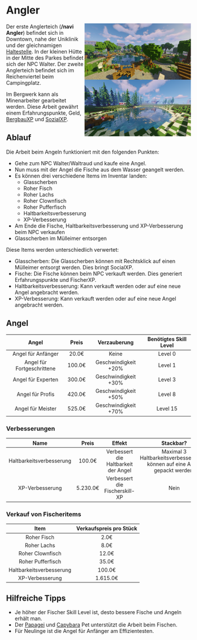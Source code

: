 # Angler


<img align="right" width="290" eight="290" src="../../../assets/image/nebenjobs/anglerdowntown.png"> <img align="right" width="290" eight="290" src="../../../assets/image/nebenjobs/anglerreichenviertel.png">

Der erste Anglerteich (**/navi Angler**) befindet sich in Downtown, nahe der Uniklinik und der gleichnamigen [Haltestelle](../../pages/öpnv/bus.md). In der kleinen Hütte in der Mitte des Parkes befindet sich der NPC Walter. Der zweite Anglerteich befindet sich im Reichenviertel beim Campingplatz. 

Im Bergwerk kann als Minenarbeiter gearbeitet werden. Diese Arbeit gewährt einem Erfahrungspunkte, Geld, [BergbauXP](../../pages/skills/bergbau.md) und [SozialXP](../../pages/skills/social.md). 

## Ablauf
Die Arbeit beim Angeln funktioniert mit den folgenden Punkten:

- Gehe zum NPC Walter/Waltraud und kaufe eine Angel. 
- Nun muss mit der Angel die Fische aus dem Wasser geangelt werden.
- Es können drei verschiedene Items im Inventar landen: 
   - Glasscherben 
   - Roher Fisch
   - Roher Lachs
   - Roher Clownfisch
   - Roher Pufferfisch
   - Haltbarkeitsverbesserung
   - XP-Verbesserung
- Am Ende die Fische, Haltbarkeitsverbesserung und XP-Verbesserung beim NPC verkaufen
- Glasscherben im Mülleimer entsorgen


Diese Items werden unterschiedlich verwertet: 

* Glasscherben: Die Glasscherben können mit Rechtsklick auf einen Mülleimer entsorgt werden. Dies bringt SocialXP.
* Fische: Die Fische können beim NPC verkauft werden. Dies generiert Erfahrungspunkte und FischerXP.
* Haltbarkeitsverbesserung: Kann verkauft werden oder auf eine neue Angel angebracht werden.
* XP-Verbesserung: Kann verkauft werden oder auf eine neue Angel angebracht werden.

## Angel
| Angel | Preis | Verzauberung | Benötígtes Skill Level |
| :-: | :-: | :-: | :-: |
| Angel für Anfänger | 20.0€ | Keine | Level 0 |
| Angel für Fortgeschrittene | 100.0€ | Geschwindigkeit +20% | Level 1 |
| Angel für Experten | 300.0€ |  Geschwindigkeit +30% | Level 3 |
| Angel für Profis | 420.0€ |  Geschwindigkeit +50% | Level 8 |
| Angel für Meister | 525.0€ |  Geschwindigkeit +70% | Level 15 |

### Verbesserungen
| Name | Preis | Effekt | Stackbar? |
| :-: | :-: | :-: | :-: |
| Haltbarkeitsverbesserung	| 100.0€ | Verbessert die Haltbarkeit der Angel | Maximal 3 Haltbarkeitsverbesserungen können auf eine Angel gepackt werden. |
| XP-Verbesserung | 5.230.0€ | Verbessert die Fischerskill-XP | Nein |

### Verkauf von Fischeritems

| Item | Verkaufspreis pro Stück |
|:-:|:-:|
| Roher Fisch | 2.0€ |
| Roher Lachs | 8.0€ |
| Roher Clownfisch |	12.0€ |
| Roher Pufferfisch | 35.0€ |
| Haltbarkeitsverbesserung | 100.0€ |
| XP-Verbesserung | 1.615.0€ |

## Hilfreiche Tipps

* Je höher der Fischer Skill Level ist, desto bessere Fische und Angeln erhält man.
* Der [Papagei](../../pages/pets/fledermaus.md) und [Capybara](../../pages/pets/capybara.md) Pet unterstützt die Arbeit beim Fischen.
* Für Neulinge ist die Angel für Anfänger am Effizientesten.

